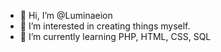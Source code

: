 - 👋 Hi, I’m @Luminaeion
- 👀 I’m interested in creating things myself.
- 🌱 I’m currently learning PHP, HTML, CSS, SQL
<!--- 💞️ I’m looking to collaborate on ...
- 📫 How to reach me ...-->

<!---
Luminaeion/Luminaeion is a ✨ special ✨ repository because its `README.md` (this file) appears on your GitHub profile.
You can click the Preview link to take a look at your changes.
--->
